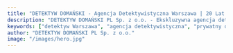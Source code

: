 ```yaml
---
title: "DETEKTYW DOMAŃSKI - Agencja Detektywistyczna Warszawa | 20 Lat Doświadczenia"
description: "DETEKTYW DOMAŃSKI PL Sp. z o.o. - Ekskluzywna agencja detektywistyczna w Warszawie. Profesjonalne usługi detektywistyczne dla firm i osób prywatnych. 20 lat doświadczenia, 100% dyskrecji."
keywords: ["detektyw Warszawa", "agencja detektywistyczna", "prywatny detektyw", "usługi detektywistyczne", "Detektyw Domański", "sprawy małżeńskie", "weryfikacja kontrahentów"]
author: "DETEKTYW DOMAŃSKI PL Sp. z o.o."
image: "/images/hero.jpg"
---
```

